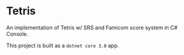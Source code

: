 # Tetris
An implementation of Tetris w/ SRS and Famicom score system in C# Console.

This project is built as a `dotnet core 3.0` app.
